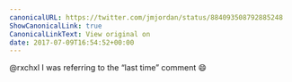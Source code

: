 ```yaml
---
canonicalURL: https://twitter.com/jmjordan/status/884093508792885248
ShowCanonicalLink: true
CanonicalLinkText: View original on
date: 2017-07-09T16:54:52+00:00
---
```

@rxchxl I was referring to the “last time” comment 😄
